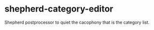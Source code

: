 shepherd-category-editor
========================

Shepherd postprocessor to quiet the cacophony that is the category list.
